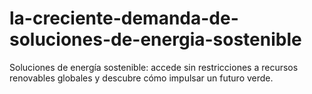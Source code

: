 # la-creciente-demanda-de-soluciones-de-energia-sostenible
Soluciones de energía sostenible: accede sin restricciones a recursos renovables globales y descubre cómo impulsar un futuro verde.
